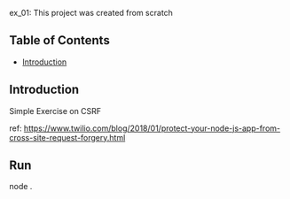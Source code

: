 ex_01: This project was created from scratch

## Table of Contents

- [Introduction](#Introduction)


## Introduction

Simple Exercise on CSRF

ref: https://www.twilio.com/blog/2018/01/protect-your-node-js-app-from-cross-site-request-forgery.html

## Run
node .
